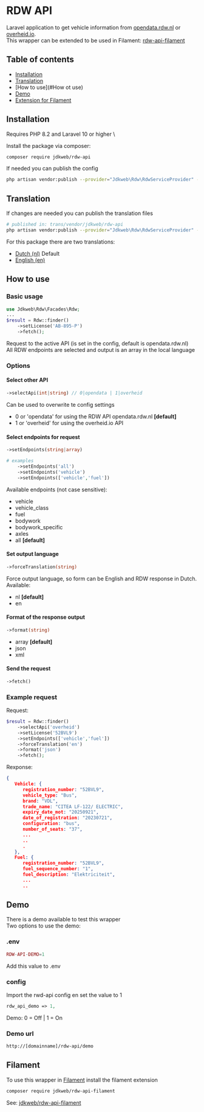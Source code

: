 # RDW API

Laravel application to get vehicle information from [opendata.rdw.nl](https://opendata.rdw.nl) or [overheid.io](https://overheid.io). \
This wrapper can be extended to be used in Filament: [rdw-api-filament](https://github.com/jdkweb/rdw-api-filament)

## Table of contents

- [Installation](#installation)
- [Translation](#translation)
- [How to use](#How ot use)
- [Demo](#demo)
- [Extension for Filament](#filament)


## Installation
Requires PHP 8.2 and Laravel 10 or higher \

Install the package via composer:
```bash
composer require jdkweb/rdw-api
```
If needed you can publish the config
```bash
php artisan vendor:publish --provider="Jdkweb\Rdw\RdwServiceProvider" --tag="config"
```
## Translation
If changes are needed you can publish the translation files
```bash
# published in: trans/vendor/jdkweb/rdw-api
php artisan vendor:publish --provider="Jdkweb\Rdw\RdwServiceProvider" --tag="lang"
```
For this package there are two translations:
- [Dutch (nl)](https://github.com/jdkweb/rdw-api/tree/main/lang/nl)  Default
- [English (en)](https://github.com/jdkweb/rdw-api/tree/main/lang/en)

## How to use
### Basic usage
```php
use Jdkweb\Rdw\Facades\Rdw;
...
$result = Rdw::finder()
    ->setLicense('AB-895-P')
    ->fetch();
```
Request to the active API (is set in the config, default is opendata.rdw.nl) \
All RDW endpoints are selected and output is an array in the local language
### Options
#### Select other API
```php
->selectApi(int|string) // 0|opendata | 1|overheid    
```
Can be used to overwrite te config settings 
- 0 or 'opendata' for using the RDW API opendata.rdw.nl **[default]**
- 1 or 'overheid' for using the overheid.io API

#### Select endpoints for request 
```php
->setEndpoints(string|array)

# examples
    ->setEndpoints('all')
    ->setEndpoints('vehicle')
    ->setEndpoints(['vehicle','fuel'])
```
Available endpoints (not case sensitive):
- vehicle
- vehicle_class
- fuel
- bodywork
- bodywork_specific
- axles 
- all **[default]**
#### Set output language
```php
->forceTranslation(string)
```
Force output language, so form can be English and RDW response in Dutch. \
Available:
  - nl **[default]**
  - en
#### Format of the response output
```php
->format(string)
```
- array **[default]**
- json
- xml
#### Send the request
```php
->fetch()
```
### Example request
Request:
```php
$result = Rdw::finder()
    ->selectApi('overheid')
    ->setLicense('52BVL9')
    ->setEndpoints(['vehicle','fuel'])
    ->forceTranslation('en')
    ->format('json')
    ->fetch();
```
Rexponse:
```json
{
   Vehicle: {
      registration_number: "52BVL9",
      vehicle_type: "Bus",
      brand: "VDL",
      trade_name: "CITEA LF-122/ ELECTRIC",
      expiry_date_mot: "20250921",
      date_of_registration: "20230721",
      configuration: "bus",
      number_of_seats: "37",
      ...
      ..
      .    
   },
   Fuel: {
      registration_number: "52BVL9",
      fuel_sequence_number: "1",
      fuel_description: "Elektriciteit",
      ...
      ..
```

## Demo
There is a demo available to test this wrapper \
Two options to use the demo:
### .env
```php
RDW-API-DEMO=1
```
Add this value to .env
### config
Import the rwd-api config en set the value to 1
```php
rdw_api_demo => 1,
```
Demo: 0 = Off | 1 = On
### Demo url
```html
http://[domainname]/rdw-api/demo
```

## Filament
To use this wrapper in [Filament](https://filamentphp.com/) install the filament extension
```bash
composer require jdkweb/rdw-api-filament
```
See: [jdkweb/rdw-api-filament](https://github.com/jdkweb/rdw-api-filament)

